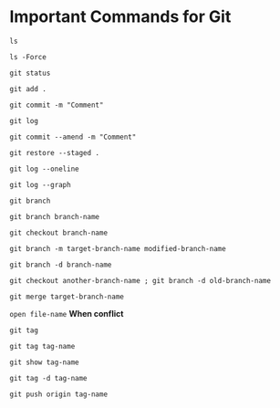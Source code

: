 # Important Commands for Git

`ls`

`ls -Force`

`git status`

`git add .`

`git commit -m "Comment"`

`git log`

`git commit --amend -m "Comment"`

`git restore --staged .`

`git log --oneline`

`git log --graph`

`git branch`

`git branch branch-name`

`git checkout branch-name`

`git branch -m target-branch-name modified-branch-name`

`git branch -d branch-name`

`git checkout another-branch-name ; git branch -d old-branch-name`

`git merge target-branch-name`

`open file-name` **When conflict**

`git tag`

`git tag tag-name`

`git show tag-name`

`git tag -d tag-name`

`git push origin tag-name`